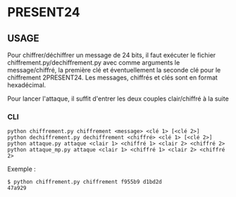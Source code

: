 # PRESENT24

## USAGE

Pour chiffrer/déchiffrer un message de 24 bits, il faut exécuter le fichier chiffrement.py/dechiffrement.py avec comme arguments le message/chiffré, la première clé et éventuellement la seconde clé pour le chiffrement 2PRESENT24. Les messages, chiffrés et clés sont en format hexadécimal.

Pour lancer l'attaque, il suffit d'entrer les deux couples clair/chiffré à la suite

### CLI

    python chiffrement.py chiffrement <message> <clé 1> [<clé 2>]
    python dechiffrement.py dechiffrement <chiffré> <clé 1> [<clé 2>]
    python attaque.py attaque <clair 1> <chiffré 1> <clair 2> <chiffré 2>
    python attaque_mp.py attaque <clair 1> <chiffré 1> <clair 2> <chiffré 2>
    
Exemple :

    $ python chiffrement.py chiffrement f955b9 d1bd2d
    47a929

